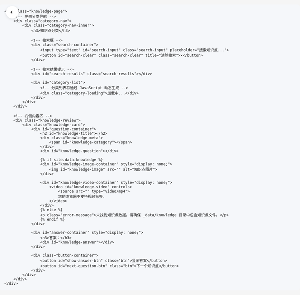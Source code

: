 ```yaml
---
layout: default
title: 知识复习
permalink: /knowledge/
---
```


<style>
/* 重置默认样式，确保没有额外的边距和内边距 */
html, body {
    margin: 0;
    padding: 0;
    height: 100%;
    overflow: hidden;
}

body > .container {
    padding: 0;
    margin: 0;
    max-width: 100%;
    width: 100%;
}

/* 全局容器样式 */
.knowledge-container {
    position: fixed;
    top: 0;
    left: 0;
    right: 0;
    bottom: 0;
    height: 100vh;
    width: 100vw;
    overflow: hidden;
    z-index: 1000;
    background-color: #f5f5f5;
}

/* 知识页面布局 */
.knowledge-page {
    display: flex;
    height: 100%;
    width: 100%;
    overflow: hidden;
}

/* 左侧导航样式 */
.category-nav {
    width: 280px;
    flex-shrink: 0;
    height: 100%;
    overflow: hidden;
    padding: 20px;
    background-color: #f5f5f5;
}

.category-nav-inner {
    height: 100%;
    overflow-y: auto;
    background-color: white;
    border-radius: 12px;
    box-shadow: 0 4px 12px rgba(0, 0, 0, 0.1);
    padding: 20px;
}

.category-nav-inner h3 {
    margin-top: 0;
    margin-bottom: 15px;
    font-size: 1.2rem;
}

/* 搜索框样式 */
.search-container {
    margin-bottom: 20px;
    position: relative;
}

.search-input {
    width: 100%;
    padding: 10px 15px;
    border: 1px solid #ddd;
    border-radius: 6px;
    font-size: 0.9rem;
    box-sizing: border-box;
    transition: all 0.3s;
}

.search-input:focus {
    border-color: var(--primary-color, #3f51b5);
    outline: none;
    box-shadow: 0 0 0 2px rgba(63, 81, 181, 0.2);
}

.search-clear {
    position: absolute;
    right: 10px;
    top: 50%;
    transform: translateY(-50%);
    background: none;
    border: none;
    color: #999;
    cursor: pointer;
    font-size: 1rem;
    display: none;
}

.search-clear.visible {
    display: block;
}

/* 右侧内容区样式 */
.knowledge-review {
    flex-grow: 1;
    height: 100%;
    overflow-y: auto;
    padding: 20px;
    background-color: #f5f5f5;
}

.knowledge-card {
    background-color: white;
    border-radius: 12px;
    box-shadow: 0 4px 12px rgba(0, 0, 0, 0.1);
    padding: 30px;
    margin-bottom: 20px;
}

/* 知识点元数据样式 */
.knowledge-meta {
    margin-bottom: 20px;
}

.knowledge-meta span {
    display: inline-block;
    padding: 4px 10px;
    border-radius: 20px;
    font-size: 0.8rem;
    margin-right: 10px;
}

#knowledge-category {
    background-color: #e3f2fd;
    color: #1976d2;
}

/* 按钮样式 */
.button-container {
    margin-top: 30px;
}

.btn {
    padding: 10px 20px;
    border: none;
    border-radius: 6px;
    cursor: pointer;
    font-weight: 500;
    transition: all 0.3s;
    margin-right: 15px;
}

#show-answer-btn {
    background-color: var(--primary-color, #3f51b5);
    color: white;
}

#show-answer-btn:hover {
    background-color: #3949ab;
}

#next-question-btn {
    background-color: #f5f5f5;
    color: #333;
}

#next-question-btn:hover {
    background-color: #e0e0e0;
}

/* 代码块样式 */
pre {
    background-color: #f5f7fa;
    padding: 15px;
    border-radius: 8px;
    overflow-x: auto;
    margin: 15px 0;
}

code {
    font-family: 'Fira Code', monospace;
}

/* 添加代码块样式 */
pre[class*="language-"] {
    border-radius: 8px;
    margin: 1.5em 0;
}

code[class*="language-"] {
    font-family: 'Fira Code', Consolas, Monaco, 'Andale Mono', 'Ubuntu Mono', monospace;
    font-size: 0.9em;
}

/* 分类导航样式 */
.category-section {
    margin-bottom: 15px;
    border-bottom: 1px solid #eee;
    padding-bottom: 15px;
}

.category-section:last-child {
    border-bottom: none;
}

.category-header {
    display: flex;
    align-items: center;
    justify-content: space-between;
    cursor: pointer;
    padding: 5px 0;
    user-select: none;
}

.category-title {
    margin: 0;
    font-size: 1rem;
    color: #333;
    font-weight: 500;
}

.category-toggle {
    width: 20px;
    height: 20px;
    display: flex;
    align-items: center;
    justify-content: center;
    transition: transform 0.3s;
}

.category-toggle.collapsed {
    transform: rotate(-90deg);
}

.topic-list {
    list-style: none;
    padding: 0;
    margin: 10px 0 0 0;
    max-height: 1000px;
    overflow: hidden;
    transition: max-height 0.3s ease-in-out;
}

.topic-list.collapsed {
    max-height: 0;
}

.topic-item {
    margin-bottom: 5px;
}

.topic-link {
    display: block;
    padding: 8px 12px;
    border-radius: 6px;
    color: #333;
    text-decoration: none;
    transition: all 0.2s;
    font-size: 0.9rem;
}

.topic-link:hover {
    background-color: #f5f5f5;
    color: var(--primary-color, #3f51b5);
}

.topic-link.active {
    background-color: #e3f2fd;
    color: #1976d2;
    font-weight: 500;
}

/* 加载提示 */
.category-loading {
    color: #666;
    font-style: italic;
}

/* 图片和视频容器 */
#knowledge-image-container img,
#knowledge-video-container video {
    max-width: 100%;
    border-radius: 8px;
    margin: 20px 0;
}

/* 搜索结果提示 */
.search-results {
    margin: 10px 0;
    padding: 8px 12px;
    background-color: #f5f5f5;
    border-radius: 6px;
    font-size: 0.9rem;
    color: #666;
    display: none;
}

.search-results.visible {
    display: block;
}

.no-results {
    padding: 20px 0;
    text-align: center;
    color: #666;
    font-style: italic;
}

/* 响应式设计 */
@media (max-width: 992px) {
    .knowledge-page {
        flex-direction: column;
    }
    
    .category-nav {
        width: 100%;
        height: auto;
        padding: 20px 20px 0 20px;
    }
    
    .category-nav-inner {
        height: auto;
        max-height: 300px;
    }
    
    .knowledge-review {
        padding: 20px;
    }
}

/* 隐藏默认的页头和页脚 */
header, footer, .site-header, .site-footer {
    display: none !important;
}

/* 返回按钮 */
.back-button {
    position: absolute;
    top: 20px;
    left: 20px;
    z-index: 1100;
    background-color: white;
    border: none;
    border-radius: 50%;
    width: 40px;
    height: 40px;
    display: flex;
    align-items: center;
    justify-content: center;
    box-shadow: 0 2px 8px rgba(0, 0, 0, 0.1);
    cursor: pointer;
    transition: all 0.3s;
}

.back-button:hover {
    box-shadow: 0 4px 12px rgba(0, 0, 0, 0.15);
    transform: translateY(-2px);
}

.back-button svg {
    width: 20px;
    height: 20px;
    fill: #333;
}

/* 高亮搜索结果 */
.highlight-match {
    background-color: #fff59d;
    padding: 0 2px;
    border-radius: 2px;
}
</style>

<div class="knowledge-container">
    <!-- 返回按钮 -->
    <a href="/" class="back-button" title="返回首页">
        <svg xmlns="http://www.w3.org/2000/svg" viewBox="0 0 24 24">
            <path d="M19 12H5M12 19l-7-7 7-7"/>
        </svg>
    </a>
    
    <div class="knowledge-page">
        <!-- 左侧分类导航 -->
        <div class="category-nav">
            <div class="category-nav-inner">
                <h3>知识点分类</h3>
                
                <!-- 搜索框 -->
                <div class="search-container">
                    <input type="text" id="search-input" class="search-input" placeholder="搜索知识点...">
                    <button id="search-clear" class="search-clear" title="清除搜索">×</button>
                </div>
                
                <!-- 搜索结果提示 -->
                <div id="search-results" class="search-results"></div>
                
                <div id="category-list">
                    <!-- 分类列表将通过 JavaScript 动态生成 -->
                    <div class="category-loading">加载中...</div>
                </div>
            </div>
        </div>
        
        <!-- 右侧内容区 -->
        <div class="knowledge-review">
            <div class="knowledge-card">
                <div id="question-container">
                    <h2 id="knowledge-title"></h2>
                    <div class="knowledge-meta">
                        <span id="knowledge-category"></span>
                    </div>
                    <div id="knowledge-question"></div>
                    
                    {% if site.data.knowledge %}
                    <div id="knowledge-image-container" style="display: none;">
                        <img id="knowledge-image" src="" alt="知识点图片">
                    </div>
                    
                    <div id="knowledge-video-container" style="display: none;">
                        <video id="knowledge-video" controls>
                            <source src="" type="video/mp4">
                            您的浏览器不支持视频标签。
                        </video>
                    </div>
                    {% else %}
                    <p class="error-message">未找到知识点数据。请确保 _data/knowledge 目录中包含知识点文件。</p>
                    {% endif %}
                </div>
                
                <div id="answer-container" style="display: none;">
                    <h3>答案：</h3>
                    <div id="knowledge-answer"></div>
                </div>
                
                <div class="button-container">
                    <button id="show-answer-btn" class="btn">显示答案</button>
                    <button id="next-question-btn" class="btn">下一个知识点</button>
                </div>
            </div>
        </div>
    </div>
</div>

<!-- 添加 marked.js 和 Prism.js -->
<script src="https://cdn.jsdelivr.net/npm/marked@4.3.0/marked.min.js"></script>
<link rel="stylesheet" href="https://cdn.jsdelivr.net/npm/prismjs@1.29.0/themes/prism.min.css">
<script src="https://cdn.jsdelivr.net/npm/prismjs@1.29.0/prism.min.js"></script>
<script src="https://cdn.jsdelivr.net/npm/prismjs@1.29.0/components/prism-javascript.min.js"></script>
<script src="https://cdn.jsdelivr.net/npm/prismjs@1.29.0/components/prism-jsx.min.js"></script>
<script src="https://cdn.jsdelivr.net/npm/prismjs@1.29.0/components/prism-python.min.js"></script>
<script src="https://cdn.jsdelivr.net/npm/prismjs@1.29.0/components/prism-css.min.js"></script>
<script src="https://cdn.jsdelivr.net/npm/prismjs@1.29.0/components/prism-html.min.js"></script>
<script src="https://cdn.jsdelivr.net/npm/prismjs@1.29.0/components/prism-bash.min.js"></script>

<script>
document.addEventListener('DOMContentLoaded', async function() {
    // 获取DOM元素
    const categoryListElement = document.getElementById('category-list');
    const titleElement = document.getElementById('knowledge-title');
    const categoryElement = document.getElementById('knowledge-category');
    const questionElement = document.getElementById('knowledge-question');
    const answerElement = document.getElementById('knowledge-answer');
    const answerContainer = document.getElementById('answer-container');
    
    const imageContainer = document.getElementById('knowledge-image-container');
    const imageElement = document.getElementById('knowledge-image');
    const videoContainer = document.getElementById('knowledge-video-container');
    const videoElement = document.getElementById('knowledge-video');
    
    const showAnswerBtn = document.getElementById('show-answer-btn');
    const nextQuestionBtn = document.getElementById('next-question-btn');
    
    const searchInput = document.getElementById('search-input');
    const searchClear = document.getElementById('search-clear');
    const searchResults = document.getElementById('search-results');
    
    // 当前知识点
    let currentKnowledge = null;
    
    // 获取文件内容的函数
    async function fetchMarkdownContent(filePath) {
        if (!filePath) return null;
        try {
            const response = await fetch('/assets/knowledge/' + filePath);
            if (!response.ok) {
                throw new Error(`HTTP error! status: ${response.status}`);
            }
            return await response.text();
        } catch (error) {
            console.error('Error fetching markdown content:', error);
            return '内容加载失败';
        }
    }
    
    // 高亮代码函数
    function highlightCode() {
        document.querySelectorAll('pre code').forEach((block) => {
            Prism.highlightElement(block);
        });
    }
    
    // 获取所有知识点数据
    const allKnowledge = [];
    let knowledgeId = 1;
    
    {% if site.data.knowledge %}
        {% for knowledge_file in site.data.knowledge %}
            {% assign knowledge_data = knowledge_file[1] %}
            {% for item in knowledge_data %}
                allKnowledge.push({
                    id: '{{ knowledge_file[0] }}-' + {{ forloop.index }},
                    title: {{ item.title | jsonify }},
                    category: {{ item.category | jsonify }},
                    question: {{ item.question | jsonify }},
                    answer: {{ item.answer | jsonify }},
                    question_file: {{ item.question_file | jsonify }},
                    answer_file: {{ item.answer_file | jsonify }},
                    image: {{ item.image | jsonify }},
                    video: {{ item.video | jsonify }}
                });
            {% endfor %}
        {% endfor %}
    {% endif %}
    
    // 生成分类导航
    function generateCategoryNav(knowledgeList = allKnowledge) {
        // 清空导航
        categoryListElement.innerHTML = '';
        
        // 获取当前知识点的分类
        const currentCategory = currentKnowledge ? currentKnowledge.category : null;
        
        // 按分类组织知识点
        const categorizedKnowledge = {};
        knowledgeList.forEach(item => {
            if (!categorizedKnowledge[item.category]) {
                categorizedKnowledge[item.category] = [];
            }
            categorizedKnowledge[item.category].push(item);
        });
        
        // 创建分类导航
        Object.keys(categorizedKnowledge).sort().forEach(category => {
            const items = categorizedKnowledge[category];
            
            // 创建分类区域
            const categorySection = document.createElement('div');
            categorySection.className = 'category-section';
            
            // 创建分类标题和折叠按钮
            const categoryHeader = document.createElement('div');
            categoryHeader.className = 'category-header';
            
            const categoryTitle = document.createElement('h4');
            categoryTitle.className = 'category-title';
            categoryTitle.textContent = category;
            
            const categoryToggle = document.createElement('div');
            categoryToggle.className = 'category-toggle';
            // 默认折叠，除非是当前知识点的分类
            if (category !== currentCategory) {
                categoryToggle.classList.add('collapsed');
            }
            
            categoryToggle.innerHTML = '<svg viewBox="0 0 24 24"><polyline points="6 9 12 15 18 9"></polyline></svg>';
            
            categoryHeader.appendChild(categoryTitle);
            categoryHeader.appendChild(categoryToggle);
            categorySection.appendChild(categoryHeader);
            
            // 创建知识点列表
            const topicList = document.createElement('ul');
            topicList.className = 'topic-list';
            // 默认折叠，除非是当前知识点的分类
            if (category !== currentCategory) {
                topicList.classList.add('collapsed');
            }
            
            // 添加知识点
            items.forEach(item => {
                const topicItem = document.createElement('li');
                topicItem.className = 'topic-item';
                
                const topicLink = document.createElement('a');
                topicLink.className = 'topic-link';
                topicLink.href = `#${item.id}`;
                topicLink.textContent = item.title;
                topicLink.dataset.id = item.id;
                
                // 如果是当前知识点，添加活动状态
                if (currentKnowledge && item.id === currentKnowledge.id) {
                    topicLink.classList.add('active');
                }
                
                // 点击知识点链接
                topicLink.addEventListener('click', function(e) {
                    e.preventDefault();
                    
                    // 移除所有活动状态
                    document.querySelectorAll('.topic-link').forEach(link => {
                        link.classList.remove('active');
                    });
                    
                    // 添加活动状态
                    this.classList.add('active');
                    
                    // 显示选中的知识点
                    const selectedKnowledge = allKnowledge.find(k => k.id === this.dataset.id);
                    if (selectedKnowledge) {
                        showKnowledge(selectedKnowledge);
                    }
                });
                
                topicItem.appendChild(topicLink);
                topicList.appendChild(topicItem);
            });
            
            categorySection.appendChild(topicList);
            categoryListElement.appendChild(categorySection);
            
            // 添加折叠/展开功能
            categoryHeader.addEventListener('click', function() {
                topicList.classList.toggle('collapsed');
                categoryToggle.classList.toggle('collapsed');
            });
        });
    }
    
    // 转义正则表达式特殊字符
    function escapeRegExp(string) {
        return string.replace(/[.*+?^${}()|[\]\\]/g, '\\$&');
    }
    
    // 搜索功能
    function performSearch() {
        const searchTerm = searchInput.value.trim().toLowerCase();
        
        if (searchTerm === '') {
            // 清空搜索，显示所有知识点
            searchResults.classList.remove('visible');
            searchClear.classList.remove('visible');
            generateCategoryNav();
            return;
        }
        
        // 显示清除按钮
        searchClear.classList.add('visible');
        
        // 过滤知识点
        const filteredKnowledge = allKnowledge.filter(item => 
            item.title.toLowerCase().includes(searchTerm)
        );
        
        // 显示搜索结果数量
        searchResults.textContent = `找到 ${filteredKnowledge.length} 个匹配的知识点`;
        searchResults.classList.add('visible');
        
        // 重新生成导航
        generateCategoryNav(filteredKnowledge);
        
        // 展开所有分类
        document.querySelectorAll('.topic-list').forEach(list => {
            list.classList.remove('collapsed');
        });
        
        document.querySelectorAll('.category-toggle').forEach(toggle => {
            toggle.classList.remove('collapsed');
        });
    }
    
    // 搜索输入事件
    searchInput.addEventListener('input', performSearch);
    
    // 清除搜索
    searchClear.addEventListener('click', function() {
        searchInput.value = '';
        searchClear.classList.remove('visible');
        searchResults.classList.remove('visible');
        generateCategoryNav();
    });
    
    // 显示指定的知识点
    async function showKnowledge(knowledge) {
        currentKnowledge = knowledge;
        
        // 更新UI
        titleElement.textContent = currentKnowledge.title;
        categoryElement.textContent = currentKnowledge.category;
                
        // 加载问题内容
        let questionContent;
        if (currentKnowledge.question_file) {
            questionContent = await fetchMarkdownContent(currentKnowledge.question_file);
        } else {
            questionContent = currentKnowledge.question;
        }
        
        // 加载答案内容
        let answerContent;
        if (currentKnowledge.answer_file) {
            answerContent = await fetchMarkdownContent(currentKnowledge.answer_file);
        } else {
            answerContent = currentKnowledge.answer;
        }
        
        // 使用 marked.js 解析 Markdown
        questionElement.innerHTML = marked.parse(questionContent || '');
        answerElement.innerHTML = marked.parse(answerContent || '');
        
        // 隐藏答案
        answerContainer.style.display = 'none';
        showAnswerBtn.textContent = '显示答案';
        
        // 处理图片
        if (currentKnowledge.image) {
            imageElement.src = currentKnowledge.image;
            imageContainer.style.display = 'block';
        } else {
            imageContainer.style.display = 'none';
        }
        
        // 处理视频
        if (currentKnowledge.video) {
            videoElement.src = currentKnowledge.video;
            videoContainer.style.display = 'block';
        } else {
            videoContainer.style.display = 'none';
        }
        
        // 高亮代码
        highlightCode();
        
        // 更新 URL 哈希
        window.location.hash = currentKnowledge.id;
        
        // 在移动设备上，滚动到内容区域
        if (window.innerWidth <= 992) {
            document.querySelector('.knowledge-review').scrollIntoView({ behavior: 'smooth' });
        }
        
        // 重新生成导航，确保当前分类展开
        generateCategoryNav();
    }
    
    // 显示随机知识点
    async function showRandomKnowledge() {
        if (allKnowledge.length === 0) {
            titleElement.textContent = '没有找到知识点数据';
            return;
        }
        
        // 随机选择一个知识点
        const randomIndex = Math.floor(Math.random() * allKnowledge.length);
        const randomKnowledge = allKnowledge[randomIndex];
        
        // 更新导航中的活动状态
        document.querySelectorAll('.topic-link').forEach(link => {
            link.classList.remove('active');
            if (link.dataset.id === randomKnowledge.id) {
                link.classList.add('active');
            }
        });
        
        // 显示选中的知识点
        await showKnowledge(randomKnowledge);
    }
    
    // 显示/隐藏答案
    showAnswerBtn.addEventListener('click', function() {
        if (answerContainer.style.display === 'none') {
            answerContainer.style.display = 'block';
            showAnswerBtn.textContent = '隐藏答案';
            // 显示答案后高亮代码
            highlightCode();
        } else {
            answerContainer.style.display = 'none';
            showAnswerBtn.textContent = '显示答案';
        }
    });
    
    // 下一个知识点
    nextQuestionBtn.addEventListener('click', showRandomKnowledge);
    
    // 初始化
    generateCategoryNav();
    
    // 检查 URL 哈希，如果有则显示对应的知识点
    if (window.location.hash) {
        const id = window.location.hash.substring(1);
        const knowledge = allKnowledge.find(k => k.id === id);
        if (knowledge) {
            // 设置导航中的活动状态
            setTimeout(() => {
                const link = document.querySelector(`.topic-link[data-id="${id}"]`);
                if (link) {
                    link.classList.add('active');
                    
                    // 展开包含该知识点的分类
                    const categorySection = link.closest('.category-section');
                    if (categorySection) {
                        const topicList = categorySection.querySelector('.topic-list');
                        const categoryToggle = categorySection.querySelector('.category-toggle');
                        
                        if (topicList) topicList.classList.remove('collapsed');
                        if (categoryToggle) categoryToggle.classList.remove('collapsed');
                    }
                }
                showKnowledge(knowledge);
            }, 100);
        } else {
            showRandomKnowledge();
        }
    } else {
        // 初始加载一个随机知识点
        showRandomKnowledge();
    }
});
</script> 